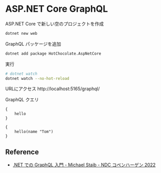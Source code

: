 # ASP.NET Core GraphQL

ASP.NET Core で新しい空のプロジェクトを作成
```bash
dotnet new web
```

GraphQL パッケージを追加
```bash
dotnet add package HotChocolate.AspNetCore
```

実行
```bash
# dotnet watch
dotnet watch --no-hot-reload
```

URLにアクセス
http://localhost:5165/graphql/

GraphQL クエリ
```
{
    hello
}
```

```
{
    hello(name "Tom")
}
```


## Reference
- [.NET での GraphQL 入門 - Michael Staib - NDC コペンハーゲン 2022](https://www.youtube.com/watch?v=qrh97hToWpM)